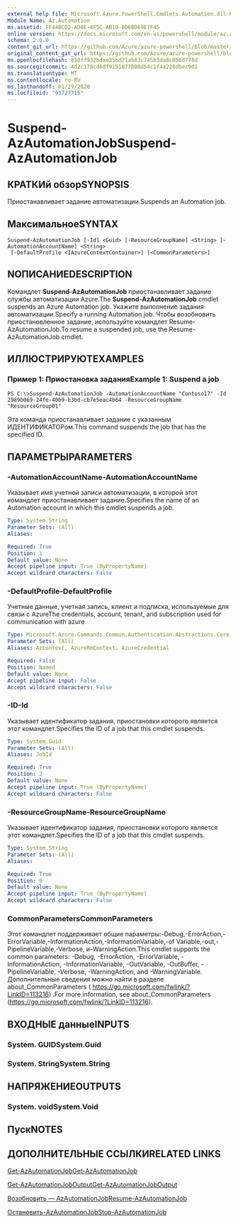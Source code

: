 ```yaml
---
external help file: Microsoft.Azure.PowerShell.Cmdlets.Automation.dll-Help.xml
Module Name: Az.Automation
ms.assetid: FF44BCD2-AD8E-4F5C-AB10-BD6BD69E7F45
online version: https://docs.microsoft.com/en-us/powershell/module/az.automation/suspend-azautomationjob
schema: 2.0.0
content_git_url: https://github.com/Azure/azure-powershell/blob/master/src/Automation/Automation/help/Suspend-AzAutomationJob.md
original_content_git_url: https://github.com/Azure/azure-powershell/blob/master/src/Automation/Automation/help/Suspend-AzAutomationJob.md
ms.openlocfilehash: 850ff932bdae35bd21ab83c745b5da8c056d778d
ms.sourcegitcommit: 4d2c178cd6df9151877b08d54c1f4a228dbec9d1
ms.translationtype: MT
ms.contentlocale: ru-RU
ms.lasthandoff: 01/29/2020
ms.locfileid: "93727715"
---
```

# <span data-ttu-id="08dab-101">Suspend-AzAutomationJob</span><span class="sxs-lookup"><span data-stu-id="08dab-101">Suspend-AzAutomationJob</span></span>

## <span data-ttu-id="08dab-102">КРАТКИй обзор</span><span class="sxs-lookup"><span data-stu-id="08dab-102">SYNOPSIS</span></span>
<span data-ttu-id="08dab-103">Приостанавливает задание автоматизации.</span><span class="sxs-lookup"><span data-stu-id="08dab-103">Suspends an Automation job.</span></span>

## <span data-ttu-id="08dab-104">Максимальное</span><span class="sxs-lookup"><span data-stu-id="08dab-104">SYNTAX</span></span>

```
Suspend-AzAutomationJob [-Id] <Guid> [-ResourceGroupName] <String> [-AutomationAccountName] <String>
 [-DefaultProfile <IAzureContextContainer>] [<CommonParameters>]
```

## <span data-ttu-id="08dab-105">NОПИСАНИЕ</span><span class="sxs-lookup"><span data-stu-id="08dab-105">DESCRIPTION</span></span>
<span data-ttu-id="08dab-106">Командлет **Suspend-AzAutomationJob** приостанавливает задание службы автоматизации Azure.</span><span class="sxs-lookup"><span data-stu-id="08dab-106">The **Suspend-AzAutomationJob** cmdlet suspends an Azure Automation job.</span></span>
<span data-ttu-id="08dab-107">Укажите выполнение задания автоматизации.</span><span class="sxs-lookup"><span data-stu-id="08dab-107">Specify a running Automation job.</span></span>
<span data-ttu-id="08dab-108">Чтобы возобновить приостановленное задание, используйте командлет Resume-AzAutomationJob.</span><span class="sxs-lookup"><span data-stu-id="08dab-108">To resume a suspended job, use the Resume-AzAutomationJob cmdlet.</span></span>

## <span data-ttu-id="08dab-109">ИЛЛЮСТРИРУЮТ</span><span class="sxs-lookup"><span data-stu-id="08dab-109">EXAMPLES</span></span>

### <span data-ttu-id="08dab-110">Пример 1: Приостановка задания</span><span class="sxs-lookup"><span data-stu-id="08dab-110">Example 1: Suspend a job</span></span>
```
PS C:\>Suspend-AzAutomationJob -AutomationAccountName "Contoso17" -Id 2989b069-24fe-40b9-b3bd-cb7e5eac4b64 -ResourceGroupName "ResourceGroup01"
```

<span data-ttu-id="08dab-111">Эта команда приостанавливает задание с указанным ИДЕНТИФИКАТОРом.</span><span class="sxs-lookup"><span data-stu-id="08dab-111">This command suspends the job that has the specified ID.</span></span>

## <span data-ttu-id="08dab-112">ПАРАМЕТРЫ</span><span class="sxs-lookup"><span data-stu-id="08dab-112">PARAMETERS</span></span>

### <span data-ttu-id="08dab-113">-AutomationAccountName</span><span class="sxs-lookup"><span data-stu-id="08dab-113">-AutomationAccountName</span></span>
<span data-ttu-id="08dab-114">Указывает имя учетной записи автоматизации, в которой этот командлет приостанавливает задание.</span><span class="sxs-lookup"><span data-stu-id="08dab-114">Specifies the name of an Automation account in which this cmdlet suspends a job.</span></span>

```yaml
Type: System.String
Parameter Sets: (All)
Aliases:

Required: True
Position: 1
Default value: None
Accept pipeline input: True (ByPropertyName)
Accept wildcard characters: False
```

### <span data-ttu-id="08dab-115">-DefaultProfile</span><span class="sxs-lookup"><span data-stu-id="08dab-115">-DefaultProfile</span></span>
<span data-ttu-id="08dab-116">Учетные данные, учетная запись, клиент и подписка, используемые для связи с Azure</span><span class="sxs-lookup"><span data-stu-id="08dab-116">The credentials, account, tenant, and subscription used for communication with azure</span></span>

```yaml
Type: Microsoft.Azure.Commands.Common.Authentication.Abstractions.Core.IAzureContextContainer
Parameter Sets: (All)
Aliases: AzContext, AzureRmContext, AzureCredential

Required: False
Position: Named
Default value: None
Accept pipeline input: False
Accept wildcard characters: False
```

### <span data-ttu-id="08dab-117">-ID</span><span class="sxs-lookup"><span data-stu-id="08dab-117">-Id</span></span>
<span data-ttu-id="08dab-118">Указывает идентификатор задания, приостановки которого является этот командлет.</span><span class="sxs-lookup"><span data-stu-id="08dab-118">Specifies the ID of a job that this cmdlet suspends.</span></span>

```yaml
Type: System.Guid
Parameter Sets: (All)
Aliases: JobId

Required: True
Position: 2
Default value: None
Accept pipeline input: True (ByPropertyName)
Accept wildcard characters: False
```

### <span data-ttu-id="08dab-119">-ResourceGroupName</span><span class="sxs-lookup"><span data-stu-id="08dab-119">-ResourceGroupName</span></span>
<span data-ttu-id="08dab-120">Указывает идентификатор задания, приостановки которого является этот командлет.</span><span class="sxs-lookup"><span data-stu-id="08dab-120">Specifies the ID of a job that this cmdlet suspends.</span></span>

```yaml
Type: System.String
Parameter Sets: (All)
Aliases:

Required: True
Position: 0
Default value: None
Accept pipeline input: True (ByPropertyName)
Accept wildcard characters: False
```

### <span data-ttu-id="08dab-121">CommonParameters</span><span class="sxs-lookup"><span data-stu-id="08dab-121">CommonParameters</span></span>
<span data-ttu-id="08dab-122">Этот командлет поддерживает общие параметры:-Debug,-ErrorAction,-ErrorVariable,-InformationAction,-InformationVariable,-of Variable,-out,-PipelineVariable,-Verbose, и-WarningAction.</span><span class="sxs-lookup"><span data-stu-id="08dab-122">This cmdlet supports the common parameters: -Debug, -ErrorAction, -ErrorVariable, -InformationAction, -InformationVariable, -OutVariable, -OutBuffer, -PipelineVariable, -Verbose, -WarningAction, and -WarningVariable.</span></span> <span data-ttu-id="08dab-123">Дополнительные сведения можно найти в разделе about_CommonParameters ( https://go.microsoft.com/fwlink/?LinkID=113216) .</span><span class="sxs-lookup"><span data-stu-id="08dab-123">For more information, see about_CommonParameters (https://go.microsoft.com/fwlink/?LinkID=113216).</span></span>

## <span data-ttu-id="08dab-124">ВХОДНЫЕ данные</span><span class="sxs-lookup"><span data-stu-id="08dab-124">INPUTS</span></span>

### <span data-ttu-id="08dab-125">System. GUID</span><span class="sxs-lookup"><span data-stu-id="08dab-125">System.Guid</span></span>

### <span data-ttu-id="08dab-126">System. String</span><span class="sxs-lookup"><span data-stu-id="08dab-126">System.String</span></span>

## <span data-ttu-id="08dab-127">НАПРЯЖЕНИЕ</span><span class="sxs-lookup"><span data-stu-id="08dab-127">OUTPUTS</span></span>

### <span data-ttu-id="08dab-128">System. void</span><span class="sxs-lookup"><span data-stu-id="08dab-128">System.Void</span></span>

## <span data-ttu-id="08dab-129">Пуск</span><span class="sxs-lookup"><span data-stu-id="08dab-129">NOTES</span></span>

## <span data-ttu-id="08dab-130">ДОПОЛНИТЕЛЬНЫЕ ССЫЛКИ</span><span class="sxs-lookup"><span data-stu-id="08dab-130">RELATED LINKS</span></span>

[<span data-ttu-id="08dab-131">Get-AzAutomationJob</span><span class="sxs-lookup"><span data-stu-id="08dab-131">Get-AzAutomationJob</span></span>](./Get-AzAutomationJob.md)

[<span data-ttu-id="08dab-132">Get-AzAutomationJobOutput</span><span class="sxs-lookup"><span data-stu-id="08dab-132">Get-AzAutomationJobOutput</span></span>](./Get-AzAutomationJobOutput.md)

[<span data-ttu-id="08dab-133">Возобновить — AzAutomationJob</span><span class="sxs-lookup"><span data-stu-id="08dab-133">Resume-AzAutomationJob</span></span>](./Resume-AzAutomationJob.md)

[<span data-ttu-id="08dab-134">Остановить-AzAutomationJob</span><span class="sxs-lookup"><span data-stu-id="08dab-134">Stop-AzAutomationJob</span></span>](./Stop-AzAutomationJob.md)


